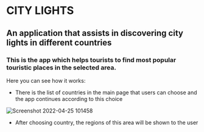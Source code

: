# CITY LIGHTS

## An application that assists in discovering city lights in different countries
### This is the app which helps tourists to find most popular touristic places in the selected area. 
Here you can see how it works:
* There is the list of countries in the main page that users can choose and the app continues according to this choice

![Screenshot 2022-04-25 101458](https://user-images.githubusercontent.com/72012965/165026015-309d1db5-728a-4d1d-a73a-e176fdaa87a6.png)

* After choosing country, the regions of this area will be shown to the user


